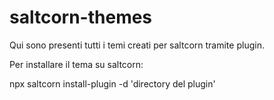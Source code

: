 # saltcorn-themes
Qui sono presenti tutti i temi creati per saltcorn tramite plugin.


Per installare il tema su saltcorn:

npx saltcorn install-plugin -d 'directory del plugin'
